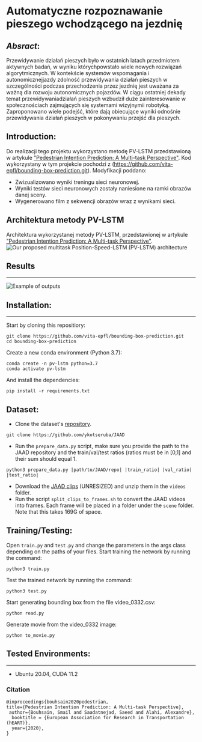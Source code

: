 # Automatyczne rozpoznawanie pieszego wchodzącego na jezdnię
<!-- # Pedestrian Intention Prediction: A Multi-task Perspective -->

## _Absract_:
Przewidywanie działań pieszych było w ostatnich latach przedmiotem aktywnych badań, w wyniku którychpowstało wiele nowych rozwiązań algorytmicznych. W kontekście systemów wspomagania i autonomicznejjazdy zdolność przewidywania działań pieszych w szczególności podczas przechodzenia przez jezdnię jest uważana za ważną dla rozwoju autonomicznych pojazdów. W ciągu ostatniej dekady temat przewidywaniadziałań pieszych wzbudził duże zainteresowanie w społecznościach zajmujących się systemami wizyjnymii robotyką.  Zaproponowano wiele podejść, które dają obiecujące wyniki odnośnie przewidywania działań pieszych w pokonywaniu przejść dla pieszych.

## Introduction:
Do realizacji tego projektu wykorzystano metodę PV-LSTM przedstawioną w artykule ["Pedestrian Intention Prediction: A Multi-task Perspective"](https://arxiv.org/abs/2010.10270). Kod wykorzystany w tym projekcie pochodzi z (https://github.com/vita-epfl/bounding-box-prediction.git). Modyfikacji poddano:
- Zwizualizowano wyniki treningu sieci neuronowej.
- Wyniki testów sieci neuronowych zostały naniesione na ramki obrazów danej sceny.
- Wygenerowano film z sekwencji obrazów wraz z wynikami sieci.

## Architektura metody PV-LSTM
Architektura wykorzystanej metody PV-LSTM, przedstawionej w artykule ["Pedestrian Intention Prediction: A Multi-task Perspective"](https://arxiv.org/abs/2010.10270).
![Our proposed multitask Position-Speed-LSTM (PV-LSTM) architecture](Images/network.PNG)

## Results
--------------
![Example of outputs](Images/visualizations.png)
  
## Installation:
------------
Start by cloning this repositiory:
```
git clone https://github.com/vita-epfl/bounding-box-prediction.git
cd bounding-box-prediction
```
Create a new conda environment (Python 3.7):
```
conda create -n pv-lstm python=3.7
conda activate pv-lstm
```
And install the dependencies:
```
pip install -r requirements.txt
```

## Dataset:
  
  * Clone the dataset's [repository](https://github.com/ykotseruba/JAAD).
  ```
  git clone https://github.com/ykotseruba/JAAD
  ```
  * Run the `prepare_data.py` script, make sure you provide the path to the JAAD repository and the train/val/test ratios (ratios must be in [0,1] and their sum should equal 1.
  ```
  python3 prepare_data.py |path/to/JAAD/repo| |train_ratio| |val_ratio| |test_ratio|
  ```
  * Download the [JAAD clips](http://data.nvision2.eecs.yorku.ca/JAAD_dataset/) (UNRESIZED) and unzip them in the `videos` folder.
  * Run the script `split_clips_to_frames.sh` to convert the JAAD videos into frames. Each frame will be placed in a folder under the `scene` folder. Note that this takes 169G of space.
  
  
## Training/Testing:
Open `train.py` and `test.py` and change the parameters in the args class depending on the paths of your files.
Start training the network by running the command:
```
python3 train.py
```
Test the trained network by running the command:
```
python3 test.py
```
Start generating bounding box from the file video_0332.csv:
```
python read.py
```
Generate movie from the video_0332 image:
```
python to_movie.py
```

## Tested Environments:
------------
  * Ubuntu 20.04, CUDA 11.2


### Citation

```
@inproceedings{bouhsain2020pedestrian,
title={Pedestrian Intention Prediction: A Multi-task Perspective},
 author={Bouhsain, Smail and Saadatnejad, Saeed and Alahi, Alexandre},
  booktitle = {European Association for Research in Transportation  (hEART)},
  year={2020},
}
```
